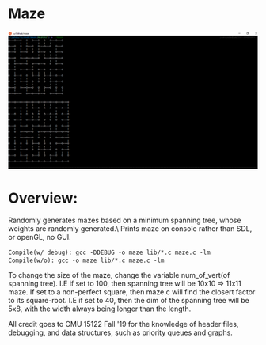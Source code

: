 # Maze
![maze](maze.png)

# Overview: 
Randomly generates mazes based on a minimum spanning tree, whose weights are randomly generated.\ 
Prints maze on console rather than SDL, or openGL, no GUI.
```
Compile(w/ debug): gcc -DDEBUG -o maze lib/*.c maze.c -lm
Compile(w/o): gcc -o maze lib/*.c maze.c -lm
```

To change the size of the maze, change the variable num_of_vert(of spanning tree). I.E if set to 100, then spanning tree will
be 10x10 => 11x11 maze. If set to a non-perfect square, then maze.c will find the closert factor to its square-root. I.E if 
set to 40, then the dim of the spanning tree will be 5x8, with the width always being longer than the length.

All credit goes to CMU 15122 Fall '19 for the knowledge of header files, debugging, and data structures, such as
priority queues and graphs.

